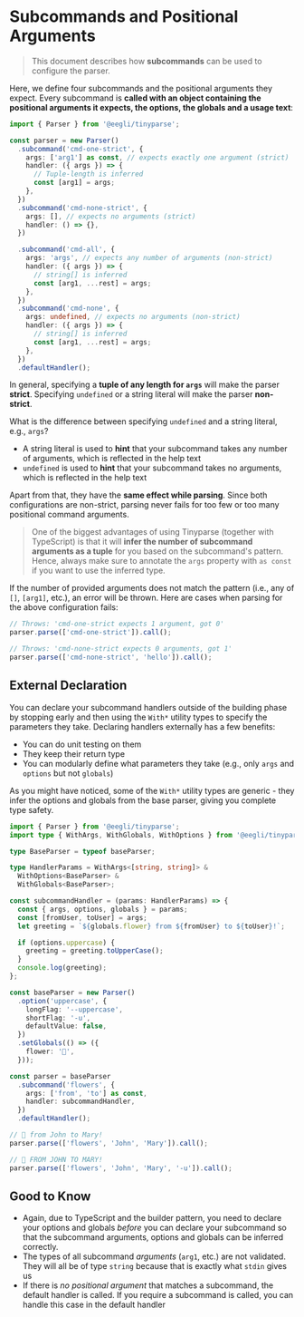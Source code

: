 # Subcommands and Positional Arguments

> This document describes how **subcommands** can be used to configure the parser.

Here, we define four subcommands and the positional arguments they expect. Every subcommand is **called with an object containing the positional arguments it expects, the options, the globals and a usage text**:

```ts
import { Parser } from '@eegli/tinyparse';

const parser = new Parser()
  .subcommand('cmd-one-strict', {
    args: ['arg1'] as const, // expects exactly one argument (strict)
    handler: ({ args }) => {
      // Tuple-length is inferred
      const [arg1] = args;
    },
  })
  .subcommand('cmd-none-strict', {
    args: [], // expects no arguments (strict)
    handler: () => {},
  })

  .subcommand('cmd-all', {
    args: 'args', // expects any number of arguments (non-strict)
    handler: ({ args }) => {
      // string[] is inferred
      const [arg1, ...rest] = args;
    },
  })
  .subcommand('cmd-none', {
    args: undefined, // expects no arguments (non-strict)
    handler: ({ args }) => {
      // string[] is inferred
      const [arg1, ...rest] = args;
    },
  })
  .defaultHandler();
```

In general, specifying a **tuple of any length for `args`** will make the parser **strict**. Specifying `undefined` or a string literal will make the parser **non-strict**.

What is the difference between specifying `undefined` and a string literal, e.g., `args`?

- A string literal is used to **hint** that your subcommand takes any number of arguments, which is reflected in the help text
- `undefined` is used to **hint** that your subcommand takes no arguments, which is reflected in the help text

Apart from that, they have the **same effect while parsing**. Since both configurations are non-strict, parsing never fails for too few or too many positional command arguments.

> One of the biggest advantages of using Tinyparse (together with TypeScript) is that it will **infer the number of subcommand arguments as a tuple** for you based on the subcommand's pattern. Hence, always make sure to annotate the `args` property with `as const` if you want to use the inferred type.

If the number of provided arguments does not match the pattern (i.e., any of `[]`, `[arg1]`, etc.), an error will be thrown. Here are cases when parsing for the above configuration fails:

```ts
// Throws: 'cmd-one-strict expects 1 argument, got 0'
parser.parse(['cmd-one-strict']).call();

// Throws: 'cmd-none-strict expects 0 arguments, got 1'
parser.parse(['cmd-none-strict', 'hello']).call();
```

## External Declaration

You can declare your subcommand handlers outside of the building phase by stopping early and then using the `With*` utility types to specify the parameters they take. Declaring handlers externally has a few benefits:

- You can do unit testing on them
- They keep their return type
- You can modularly define what parameters they take (e.g., only `args` and `options` but not `globals`)

As you might have noticed, some of the `With*` utility types are generic - they infer the options and globals from the base parser, giving you complete type safety.

```ts
import { Parser } from '@eegli/tinyparse';
import type { WithArgs, WithGlobals, WithOptions } from '@eegli/tinyparse';

type BaseParser = typeof baseParser;

type HandlerParams = WithArgs<[string, string]> &
  WithOptions<BaseParser> &
  WithGlobals<BaseParser>;

const subcommandHandler = (params: HandlerParams) => {
  const { args, options, globals } = params;
  const [fromUser, toUser] = args;
  let greeting = `${globals.flower} from ${fromUser} to ${toUser}!`;

  if (options.uppercase) {
    greeting = greeting.toUpperCase();
  }
  console.log(greeting);
};

const baseParser = new Parser()
  .option('uppercase', {
    longFlag: '--uppercase',
    shortFlag: '-u',
    defaultValue: false,
  })
  .setGlobals(() => ({
    flower: '🌸',
  }));

const parser = baseParser
  .subcommand('flowers', {
    args: ['from', 'to'] as const,
    handler: subcommandHandler,
  })
  .defaultHandler();

// 🌸 from John to Mary!
parser.parse(['flowers', 'John', 'Mary']).call();

// 🌸 FROM JOHN TO MARY!
parser.parse(['flowers', 'John', 'Mary', '-u']).call();
```

## Good to Know

- Again, due to TypeScript and the builder pattern, you need to declare your options and globals _before_ you can declare your subcommand so that the subcommand arguments, options and globals can be inferred correctly.
- The types of all subcommand _arguments_ (`arg1`, etc.) are not validated. They will all be of type `string` because that is exactly what `stdin` gives us
- If there is _no positional argument_ that matches a subcommand, the default handler is called. If you require a subcommand is called, you can handle this case in the default handler
